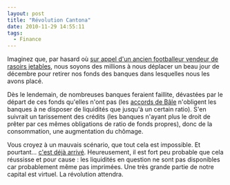 ```yaml
---
layout: post
title: "Révolution Cantona"
date: 2010-11-29 14:55:11
tags:
  - Finance
---
```


Imaginez que, par hasard où [sur appel d'un ancien footballeur vendeur de rasoirs jetables](https://www.bakchich.info/france/2010/10/12/la-cantona-revolution-58811 "Appel à la révolution d&#039;Eric Cantona sur Bakchich.info"), nous soyons des millions à nous déplacer un beau jour de décembre pour retirer nos fonds des banques dans lesquelles nous les avons placé.

<!-- more -->

Dès le lendemain, de nombreuses banques feraient faillite, dévastées par le départ de ces fonds qu'elles n'ont pas (les [accords de Bâle](http://fr.wikipedia.org/wiki/B%C3%A2le_II#Pilier_I_:_l.27exigence_de_fonds_propres "Exigence de Fonds Propres dans les accords de Bâle II - Wikipedia") n'obligent les banques à ne disposer de liquidités que jusqu'à un certain ratio). S'en suivrait un tarissement des crédits (les banques n'ayant plus le droit de prêter par ces mêmes obligations de ratio de fonds propres), donc de la consommation, une augmentation du chômage.

Vous croyez à un mauvais scénario, que tout cela est impossible. Et pourtant… [c'est déjà arrivé](http://fr.wikipedia.org/wiki/Krach_de_1929 "Article sur le Krach de 1929 sur Wikipédia").
Heureusement, il est fort peu probable que cela réussisse et pour cause&nbsp;: les liquidités en question ne sont pas disponibles car probablement même pas imprimées. Une très grande partie de notre capital est virtuel. La révolution attendra.
